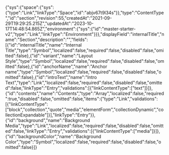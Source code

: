 {"sys":{"space":{"sys":{"type":"Link","linkType":"Space","id":"abjv67t9l34s"}},"type":"ContentType","id":"section","revision":55,"createdAt":"2021-09-29T19:29:25.215Z","updatedAt":"2023-10-17T14:48:54.865Z","environment":{"sys":{"id":"master-starter-v2","type":"Link","linkType":"Environment"}}},"displayField":"internalTitle","name":"Section","description":"","fields":[{"id":"internalTitle","name":"Internal Title","type":"Symbol","localized":false,"required":false,"disabled":false,"omitted":false},{"id":"variant","name":"Layout Style","type":"Symbol","localized":false,"required":false,"disabled":false,"omitted":false},{"id":"anchorName","name":"Anchor name","type":"Symbol","localized":false,"required":false,"disabled":false,"omitted":false},{"id":"introText","name":"Intro Text","type":"Link","localized":false,"required":false,"disabled":false,"omitted":false,"linkType":"Entry","validations":[{"linkContentType":["text"]}]},{"id":"contents","name":"Contents","type":"Array","localized":false,"required":true,"disabled":false,"omitted":false,"items":{"type":"Link","validations":[{"linkContentType":["block","collection","quote","media","elementForm","collectionDynamic","collectionExpandable"]}],"linkType":"Entry"}},{"id":"background","name":"Background Media","type":"Link","localized":false,"required":false,"disabled":false,"omitted":false,"linkType":"Entry","validations":[{"linkContentType":["media"]}]},{"id":"backgroundColor","name":"Background Color","type":"Symbol","localized":false,"required":false,"disabled":false,"omitted":false}]}